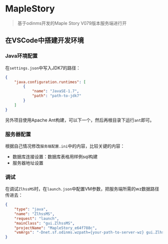 # MapleStory
> 基于odinms开发的Maple Story V079版本服务端进行开

## 在VSCode中搭建开发环境

### Java环境配置

在`settings.json`中写入JDK7的路径：

```json
{
	"java.configuration.runtimes": [
		{
			"name": "JavaSE-1.7",
			"path": "path-to-jdk7"
		}
	]
}
```

另外项目使用Apache Ant构建，可以下一个，然后再根目录下运行`ant`即可。

### 服务器配置

根据自己情况修改`服务端配置.ini`中的内容，比较关键的内容：

- 数据库连接设置：数据库表格用样例sql构建
- 服务器地址设置

### 调试

在调试`ZlhssMS`时，在`launch.json`中配置VM参数，把服务端所需的wz数据路径传进去：

```json
{
	"type": "java",
	"name": "ZlhssMS",
	"request": "launch",
	"mainClass": "gui.ZlhssMS",
	"projectName": "MapleStory_e64f788c",
	"vmArgs": "-Dnet.sf.odinms.wzpath={your-path-to-server-wz} gui.ZlhssMS"
}